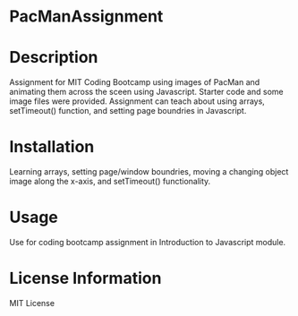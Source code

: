 # PacManAssignment
<h1> Description </h1> 
<body> Assignment for MIT Coding Bootcamp using images of PacMan and animating them across the sceen using Javascript.  Starter code and some image files were provided.  Assignment can teach about using arrays, setTimeout() function, and setting page boundries in Javascript. </body>
<h1> Installation </h1>
<body> Learning arrays, setting page/window boundries, moving a changing object image along the x-axis, and setTimeout() functionality. </body>
<h1> Usage </h1>
<body> Use for coding bootcamp assignment in Introduction to Javascript module. </body>
<h1> License Information </h1>
<body> MIT License </body>
